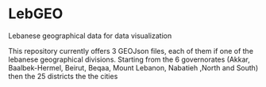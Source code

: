 # LebGEO
Lebanese geographical data for data visualization

This repository currently offers 3 GEOJson files, each of them if one of the lebanese geographical divisions. Starting from the 6 governorates (Akkar, Baalbek-Hermel, Beirut, Beqaa, Mount Lebanon, Nabatieh ,North and South) then the 25 districts the the cities
